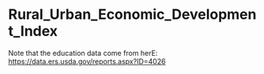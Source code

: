 # Rural_Urban_Economic_Development_Index

Note that the education data come from herE: https://data.ers.usda.gov/reports.aspx?ID=4026
